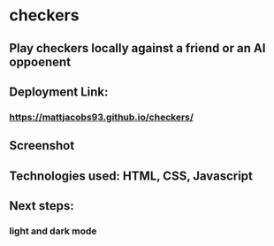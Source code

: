 # checkers
## Play checkers locally against a friend or an AI oppoenent


## Deployment Link: 
### https://mattjacobs93.github.io/checkers/

## Screenshot

## Technologies used: HTML, CSS, Javascript

## Next steps:
### light and dark mode